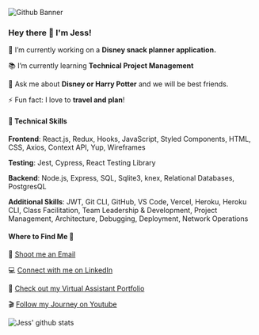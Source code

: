 ![Github Banner](https://user-images.githubusercontent.com/93016877/159138759-a1dad1ad-8d5d-4f3a-a6f0-11f9a89d3b9e.png)

### Hey there 💜  I'm Jess!

 📌 I’m currently working on a **Disney snack planner application.**

 📚️ I’m currently learning **Technical Project Management**

 💬 Ask me about **Disney or Harry Potter** and we will be best friends.

 ⚡️ Fun fact: I love to **travel and plan**!
 
#### 🚀 Technical Skills 
**Frontend**: React.js, Redux, Hooks, JavaScript, Styled Components, HTML, CSS, Axios, Context API, Yup, Wireframes

**Testing**: Jest, Cypress, React Testing Library

**Backend**: Node.js, Express, SQL, Sqlite3, knex, Relational Databases, PostgresQL

**Additional Skills**: JWT, Git CLI, GitHub, VS Code, Vercel, Heroku, Heroku CLI, Class Facilitation, Team Leadership & Development, Project Management, Architecture, Debugging, Deployment, Network Operations

#### Where to Find Me 📍

📩 [Shoot me an Email](JessWillCode@gmail.com)

💻️ [Connect with me on LinkedIn](https://www.linkedin.com/in/jesswillco/)

💼 [Check out my Virtual Assistant Portfolio](https://www.portfolio.jesswillcode.com)

🎬️ [Follow my Journey on Youtube](https://www.youtube.com/channel/UCqwG-EXpSQ9UZ_w6GX6J9Jw)

![Jess' github stats](https://github-readme-stats.vercel.app/api?username=jesswillcode)
